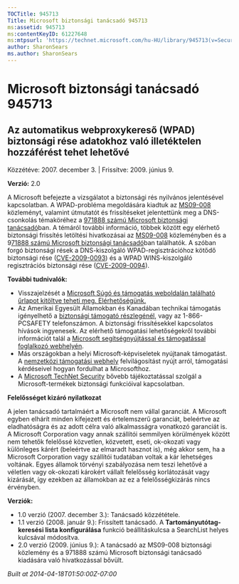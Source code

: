 ```yaml
---
TOCTitle: 945713
Title: Microsoft biztonsági tanácsadó 945713
ms:assetid: 945713
ms:contentKeyID: 61227648
ms:mtpsurl: 'https://technet.microsoft.com/hu-HU/library/945713(v=Security.10)'
author: SharonSears
ms.author: SharonSears
---
```




Microsoft biztonsági tanácsadó 945713
=====================================

Az automatikus webproxykereső (WPAD) biztonsági rése adatokhoz való illetéktelen hozzáférést tehet lehetővé
-----------------------------------------------------------------------------------------------------------

Közzétéve: 2007. december 3. | Frissítve: 2009. június 9.

**Verzió:** 2.0

A Microsoft befejezte a vizsgálatot a biztonsági rés nyilvános jelentésével kapcsolatban. A WPAD-probléma megoldására kiadtuk az [MS09-008](http://go.microsoft.com/fwlink/?linkid=139821) közleményt, valamint útmutatót és frissítéseket jelentettünk meg a DNS-csonkolás témaköréhez a [971888 számú Microsoft biztonsági tanácsadó](http://technet.microsoft.com/security/advisory/971888)ban. A témáról további információ, többek között egy elérhető biztonsági frissítés letöltési hivatkozásai az [MS09-008](http://go.microsoft.com/fwlink/?linkid=139821) közleményben és a 9[71888 számú Microsoft biztonsági tanácsadó](http://technet.microsoft.com/security/advisory/971888)ban találhatók. A szóban forgó biztonsági rések a DNS-kiszolgáló WPAD-regisztrációhoz kötődő biztonsági rése ([CVE-2009-0093](http://www.cve.mitre.org/cgi-bin/cvename.cgi?name=cve-2009-0093)) és a WPAD WINS-kiszolgáló regisztrációs biztonsági rése ([CVE-2009-0094](http://www.cve.mitre.org/cgi-bin/cvename.cgi?name=cve-2009-0094)).

**További tudnivalók:**

-   Visszajelzését a [Microsoft Súgó és támogatás weboldalán található űrlapot kitöltve teheti meg. Elérhetőségünk.](https://support.microsoft.com/common/survey.aspx?scid=sw;en;1257&amp;showpage=1&amp;ws=technet&amp;sd=tech)
-   Az Amerikai Egyesült Államokban és Kanadában technikai támogatás igényelhető a [biztonsági támogató részlegénél](http://go.microsoft.com/fwlink/?linkid=21131), vagy az 1-866-PCSAFETY telefonszámon. A biztonsági frissítésekkel kapcsolatos hívások ingyenesek. Az elérhető támogatási lehetőségekről további információt talál a [Microsoft segítségnyújtással és támogatással foglalkozó webhelyén](http://support.microsoft.com/).
-   Más országokban a helyi Microsoft-képviseletek nyújtanak támogatást. A [nemzetközi támogatási webhely](http://go.microsoft.com/fwlink/?linkid=21155) felvilágosítást nyújt arról, támogatási kérdéseivel hogyan fordulhat a Microsofthoz.
-   A [Microsoft TechNet Security](http://go.microsoft.com/fwlink/?linkid=21132) bővebb tájékoztatással szolgál a Microsoft-termékek biztonsági funkcióival kapcsolatban.

**Felelősséget kizáró nyilatkozat**

A jelen tanácsadó tartalmáért a Microsoft nem vállal garanciát. A Microsoft egyben elhárít minden kifejezett és értelemszerű garanciát, beleértve az eladhatóságra és az adott célra való alkalmasságra vonatkozó garanciát is. A Microsoft Corporation vagy annak szállítói semmilyen körülmények között nem tehetők felelőssé közvetlen, közvetett, eseti, ok-okozati vagy különleges kárért (beleértve az elmaradt hasznot is), még akkor sem, ha a Microsoft Corporation vagy szállítói tudatában voltak a kár lehetséges voltának. Egyes államok törvényi szabályozása nem teszi lehetővé a véletlen vagy ok-okozati károkért vállalt felelősség korlátozását vagy kizárását, így ezekben az államokban az ez a felelősségkizárás nincs érvényben.

**Verziók:**

-   1.0 verzió (2007. december 3.): Tanácsadó közzététele.
-   1.1 verzió (2008. január 9.): Frissített tanácsadó. A **Tartományutótag-keresési lista konfigurálása** funkció beállításkulcsa a SearchList helyes kulcsával módosítva.
-   2.0 verzió (2009. június 9.): A tanácsadó az MS09-008 biztonsági közlemény és a 971888 számú Microsoft biztonsági tanácsadó kiadására való hivatkozással bővült.

*Built at 2014-04-18T01:50:00Z-07:00*
